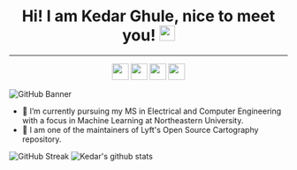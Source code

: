 <h1 align="center">
  Hi! I am Kedar Ghule, nice to meet you!
  <img src="https://media.giphy.com/media/hvRJCLFzcasrR4ia7z/giphy.gif" width="28">
</h1>

<hr>

<p align='center'>
<a href="https://www.linkedin.com/in/kedar-ghule/"><img height="30" src="https://imgur.com/uKqu8c1.png"></a>
<a href="https://twitter.com/kedarghule"><img height="30" src="https://i.imgur.com/oZOKcAj.png"></a>
<a href="https://dev.to/kedarghule"><img height="30" src="https://i.imgur.com/XIVPW7n.png"></a>
<a href="https://kedar.hashnode.dev/"><img height="30" src="https://i.imgur.com/qxInvXW.png"></a>
</p>

![GitHub Banner](https://user-images.githubusercontent.com/41315903/175362327-a3b06a40-9dd6-47a5-a812-1a4c59195016.png)

- :book: I’m currently pursuing my MS in Electrical and Computer Engineering with a focus in Machine Learning at Northeastern University.
- :hammer: I am one of the maintainers of Lyft's Open Source Cartography repository.

![GitHub Streak](https://github-readme-streak-stats.herokuapp.com/?user=kedarghule)
![Kedar's github stats](https://github-readme-stats.vercel.app/api?username=kedarghule&count_private=true&show_icons=true&theme=radical&include_all_commits=true)

 
<!--
**kedarghule/kedarghule** is a ✨ _special_ ✨ repository because its `README.md` (this file) appears on your GitHub profile.

Here are some ideas to get you started:


- 🌱 I’m currently learning ...
- 👯 I’m looking to collaborate on ...
- 🤔 I’m looking for help with ...
- 💬 Ask me about ...
- 📫 How to reach me: ...
- 😄 Pronouns: ...
- ⚡ Fun fact: ...
-->

